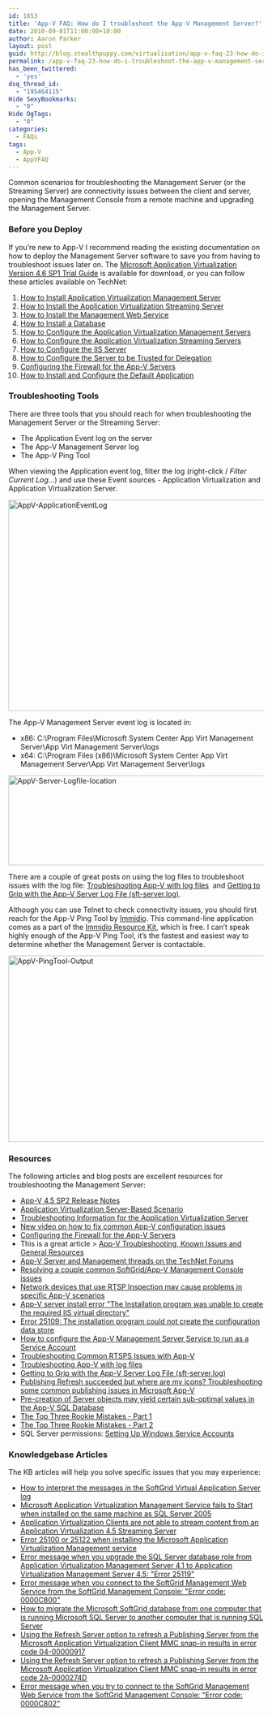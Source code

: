 ```yaml
---
id: 1853
title: 'App-V FAQ: How do I troubleshoot the App-V Management Server?'
date: 2010-09-01T11:00:00+10:00
author: Aaron Parker
layout: post
guid: http://blog.stealthpuppy.com/virtualisation/app-v-faq-23-how-do-i-troubleshoot-the-app-v-management-server
permalink: /app-v-faq-23-how-do-i-troubleshoot-the-app-v-management-server/
has_been_twittered:
  - 'yes'
dsq_thread_id:
  - "195464115"
Hide SexyBookmarks:
  - "0"
Hide OgTags:
  - "0"
categories:
  - FAQs
tags:
  - App-V
  - AppVFAQ
---
```

<img style="margin: 0px 10px 5px 0px; display: inline;" src="{{site.baseurl}}.com/media/2010/06/AppVFAQLogo.png" alt="" align="right" />Common scenarios for troubleshooting the Management Server (or the Streaming Server) are connectivity issues between the client and server, opening the Management Console from a remote machine and upgrading the Management Server.

### Before you Deploy

If you’re new to App-V I recommend reading the existing documentation on how to deploy the Management Server software to save you from having to troubleshoot issues later on. The [Microsoft Application Virtualization Version 4.6 SP1 Trial Guide](http://download.microsoft.com/download/F/7/8/F784A197-73BE-48FF-83DA-4102C05A6D44/App-V/App-V%204.6%20SP1%20Trial%20Guide.docx) is available for download, or you can follow these articles available on TechNet:

  1. [How to Install Application Virtualization Management Server](http://technet.microsoft.com/en-gb/library/cc843803.aspx)
  2. [How to Install the Application Virtualization Streaming Server](http://technet.microsoft.com/en-gb/library/cc817085.aspx)
  3. [How to Install the Management Web Service](http://technet.microsoft.com/en-gb/library/cc817146.aspx)
  4. [How to Install a Database](http://technet.microsoft.com/en-gb/library/cc843742.aspx)
  5. [How to Configure the Application Virtualization Management Servers](http://technet.microsoft.com/en-gb/library/cc817095.aspx)
  6. [How to Configure the Application Virtualization Streaming Servers](http://technet.microsoft.com/en-gb/library/cc843709.aspx)
  7. [How to Configure the IIS Server](http://technet.microsoft.com/en-gb/library/cc843650.aspx)
  8. [How to Configure the Server to be Trusted for Delegation](http://technet.microsoft.com/en-gb/library/ee675779.aspx)
  9. [Configuring the Firewall for the App-V Servers](http://technet.microsoft.com/en-gb/library/ff361465.aspx)
 10. [How to Install and Configure the Default Application](http://technet.microsoft.com/en-gb/library/ff361458.aspx)

### Troubleshooting Tools

There are three tools that you should reach for when troubleshooting the Management Server or the Streaming Server:

  * The Application Event log on the server
  * The App-V Management Server log
  * The App-V Ping Tool

When viewing the Application event log, filter the log (right-click / _Filter Current Log…_) and use these Event sources - Application Virtualization and Application Virtualization Server.

<img style="background-image: none; padding-left: 0px; padding-right: 0px; display: inline; padding-top: 0px; border-width: 0px;" title="AppV-ApplicationEventLog" src="{{site.baseurl}}.com/media/2010/08/AppVApplicationEventLog.png" alt="AppV-ApplicationEventLog" width="660" height="416" border="0" /> 

The App-V Management Server event log is located in:

  * x86: C:\Program Files\Microsoft System Center App Virt Management Server\App Virt Management Server\logs
  * x64: C:\Program Files (x86)\Microsoft System Center App Virt Management Server\App Virt Management Server\logs

<img style="background-image: none; padding-left: 0px; padding-right: 0px; display: inline; padding-top: 0px; border-width: 0px;" title="AppV-Server-Logfile-location" src="{{site.baseurl}}.com/media/2010/08/AppVServerLogfilelocation.png" alt="AppV-Server-Logfile-location" width="660" height="177" border="0" /> 

There are a couple of great posts on using the log files to troubleshoot issues with the log file: [Troubleshooting App-V with log files](http://blogs.technet.com/b/appv/archive/2009/01/26/troubleshooting-app-v-with-log-files.aspx)  and [Getting to Grip with the App-V Server Log File (sft-server.log)](http://blogs.technet.com/b/virtualworld/archive/2009/04/10/getting-to-grip-with-the-app-v-server-log-file-sft-server-log.aspx).

Although you can use Telnet to check connectivity issues, you should first reach for the App-V Ping Tool by [Immidio](http://immidio.com/). This command-line application comes as a part of the [Immidio Resource Kit](http://immidio.com/resourcekit/), which is free. I can’t speak highly enough of the App-V Ping Tool, it’s the fastest and easiest way to determine whether the Management Server is contactable.

<img style="background-image: none; padding-left: 0px; padding-right: 0px; display: inline; padding-top: 0px; border-width: 0px;" title="AppV-PingTool-Output" src="{{site.baseurl}}.com/media/2010/08/AppVPingToolOutput.png" alt="AppV-PingTool-Output" width="660" height="367" border="0" /> 

### Resources

The following articles and blog posts are excellent resources for troubleshooting the Management Server:

  * [App-V 4.5 SP2 Release Notes](http://technet.microsoft.com/en-us/library/ff699130.aspx)
  * [Application Virtualization Server-Based Scenario](http://technet.microsoft.com/en-gb/library/cc843634.aspx)
  * [Troubleshooting Information for the Application Virtualization Server](http://technet.microsoft.com/en-gb/library/dd351443.aspx)
  * [New video on how to fix common App-V configuration issues](http://blogs.technet.com/b/appv/archive/2010/06/30/new-video-on-how-to-fix-common-app-v-configuration-issues.aspx)
  * [Configuring the Firewall for the App-V Servers](http://technet.microsoft.com/en-us/library/ff361465.aspx)
  * This is a great article > [App-V Troubleshooting, Known Issues and General Resources](http://blogs.technet.com/b/appvcallback/archive/2010/08/03/app-v-troubleshooting-known-issues-and-general-resources.aspx)
  * [App-V Server and Management threads on the TechNet Forums](http://social.technet.microsoft.com/Forums/en-gb/appvserverandmanagement/threads)
  * [Resolving a couple common SoftGrid/App-V Management Console issues](http://blogs.technet.com/b/appv/archive/2009/04/30/resolving-a-couple-common-softgrid-app-v-management-console-issues.aspx)
  * [Network devices that use RTSP Inspection may cause problems in specific App-V scenarios](http://blogs.technet.com/b/appv/archive/2010/03/24/network-devices-that-use-rtsp-inspection-may-cause-problems-in-specific-app-v-scenarios.aspx)
  * [App-V server install error "The Installation program was unable to create the required IIS virtual directory"](http://blogs.technet.com/b/appv/archive/2008/11/19/app-v-server-install-error-the-installation-program-was-unable-to-create-the-required-iis-virtual-directory.aspx)
  * [Error 25109: The installation program could not create the configuration data store](http://blogs.technet.com/b/appv/archive/2008/10/23/error-25109-the-installation-program-could-not-create-the-configuration-data-store.aspx)
  * [How to configure the App-V Management Server Service to run as a Service Account](http://blogs.technet.com/b/appv/archive/2008/08/21/how-to-configure-the-app-v-management-server-service-to-run-as-a-service-account.aspx)
  * [Troubleshooting Common RTSPS Issues with App-V](http://blogs.technet.com/b/appv/archive/2010/03/09/troubleshooting-common-rtsps-issues-with-app-v.aspx)
  * [Troubleshooting App-V with log files](http://blogs.technet.com/b/appv/archive/2009/01/26/troubleshooting-app-v-with-log-files.aspx)
  * [Getting to Grip with the App-V Server Log File (sft-server.log)](http://blogs.technet.com/b/virtualworld/archive/2009/04/10/getting-to-grip-with-the-app-v-server-log-file-sft-server-log.aspx)
  * [Publishing Refresh succeeded but where are my icons? Troubleshooting some common publishing issues in Microsoft App-V](http://blogs.technet.com/b/appv/archive/2010/06/03/publishing-refresh-succeeded-but-where-are-my-icons-troubleshooting-some-common-publishing-issues-in-microsoft-app-v.aspx)
  * [Pre-creation of Server objects may yield certain sub-optimal values in the App-V SQL Database](http://blogs.technet.com/b/appv/archive/2010/05/10/pre-creation-of-server-objects-may-yield-certain-sub-optimal-values-in-the-app-v-sql-database.aspx)
  * [The Top Three Rookie Mistakes - Part 1](http://blogs.technet.com/b/appv/archive/2008/09/08/the-top-three-rookie-mistakes-part-2.aspx)
  * [The Top Three Rookie Mistakes - Part 2](http://blogs.technet.com/b/appv/archive/2008/09/08/the-top-three-rookie-mistakes-part-2.aspx)
  * SQL Server permissions: [Setting Up Windows Service Accounts](http://msdn.microsoft.com/en-us/library/ms143504.aspx)

### Knowledgebase Articles

The KB articles will help you solve specific issues that you may experience:

  * [How to interpret the messages in the SoftGrid Virtual Application Server log](http://support.microsoft.com/kb/930871)
  * [Microsoft Application Virtualization Management Service fails to Start when installed on the same machine as SQL Server 2005](http://support.microsoft.com/kb/959459/)
  * [Application Virtualization Clients are not able to stream content from an Application Virtualization 4.5 Streaming Server](http://support.microsoft.com/kb/959413/)
  * [Error 25100 or 25122 when installing the Microsoft Application Virtualization Management service](http://support.microsoft.com/kb/2212140/)
  * [Error message when you upgrade the SQL Server database role from Application Virtualization Management Server 4.1 to Application Virtualization Management Server 4.5: "Error 25119"](http://support.microsoft.com/kb/976641/)
  * [Error message when you connect to the SoftGrid Management Web Service from the SoftGrid Management Console: "Error code: 0000C800"](http://support.microsoft.com/kb/930565/)
  * [How to migrate the Microsoft SoftGrid database from one computer that is running Microsoft SQL Server to another computer that is running SQL Server](http://support.microsoft.com/kb/932136/)
  * [Using the Refresh Server option to refresh a Publishing Server from the Microsoft Application Virtualization Client MMC snap-in results in error code 04-00000917](http://support.microsoft.com/kb/2266600)
  * [Using the Refresh Server option to refresh a Publishing Server from the Microsoft Application Virtualization Client MMC snap-in results in error code 2A-0000274D](http://support.microsoft.com/kb/2266481)
  * [Error message when you try to connect to the SoftGrid Management Web Service from the SoftGrid Management Console: "Error code: 0000C802"](http://support.microsoft.com/kb/930469/)